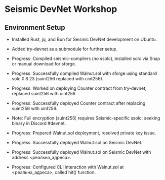 # Seismic DevNet Workshop

## Environment Setup
- Installed Rust, jq, and Bun for Seismic DevNet development on Ubuntu.
- Added try-devnet as a submodule for further setup.

- Progress: Compiled seismic-compilers (no ssolc), installed solc via Snap or manual download for sforge.

- Progress: Successfully compiled Walnut.sol with sforge using standard solc 0.8.23 (suint256 replaced with uint256).

- Progress: Worked on deploying Counter contract from try-devnet, replaced suint256 with uint256.

- Progress: Successfully deployed Counter contract after replacing suint256 with uint256.

- Note: Full encryption (suint256) requires Seismic-specific ssolc; seeking binary in Discord #devnet.

- Progress: Prepared Walnut.sol deployment, resolved private key issue.

- Progress: Successfully deployed Walnut.sol on Seismic DevNet.

- Progress: Successfully deployed Walnut.sol on Seismic DevNet with address <реальна_адреса>.

- Progress: Configured CLI interaction with Walnut.sol at <реальна_адреса>, called hit() function.
